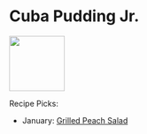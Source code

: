# Cuba Pudding Jr.

<img src="http://api.adorable.io/avatars/100/cubapud%40flavor.magazine" height="100" width="100" /> 

Recipe Picks:

- January: [Grilled Peach Salad](../recipe/jan/grilled-peach-salad.md)

